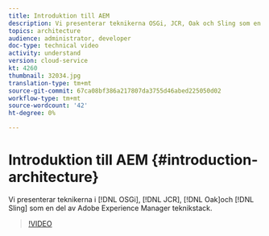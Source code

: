 ```yaml
---
title: Introduktion till AEM
description: Vi presenterar teknikerna OSGi, JCR, Oak och Sling som en del av Adobe Experience Manager teknikstack.
topics: architecture
audience: administrator, developer
doc-type: technical video
activity: understand
version: cloud-service
kt: 4260
thumbnail: 32034.jpg
translation-type: tm+mt
source-git-commit: 67ca08bf386a217807da3755d46abed225050d02
workflow-type: tm+mt
source-wordcount: '42'
ht-degree: 0%

---
```



# Introduktion till AEM {#introduction-architecture}

Vi presenterar teknikerna i [!DNL OSGi], [!DNL JCR], [!DNL Oak]och [!DNL Sling] som en del av Adobe Experience Manager teknikstack.

>[!VIDEO](https://video.tv.adobe.com/v/32034/?quality=12&learn=on)